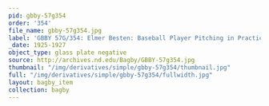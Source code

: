 ```yaml
---
pid: gbby-57g354
order: '354'
file_name: gbby-57g354.jpg
label: 'GBBY 57G/354: Elmer Besten: Baseball Player Pitching in Practice - 1925-1927'
_date: 1925-1927
object_type: glass plate negative
source: http://archives.nd.edu/Bagby/GBBY-57g354.jpg
thumbnail: "/img/derivatives/simple/gbby-57g354/thumbnail.jpg"
full: "/img/derivatives/simple/gbby-57g354/fullwidth.jpg"
layout: bagby_item
collection: bagby
---
```

